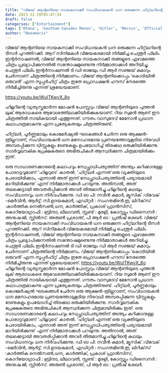 ```yaml
---
title: "വിജയ് ആന്റണിയെ നായകനാക്കി സംവിധായകൻ ധന ഒരുക്കുന്ന ഹിറ്റ്‌ലറിന്റെ ടീസർ പുറത്തിറക്കി"
date: 2023-12-28T05:47:54
draft: false
categories: ["Entertainment"]
tags: ['Dhana', 'Gautham Vasudev Menon', 'Hitler', 'Mervin', 'Official Teaser', 'Star Music', 'VIJAY ANTONY', 'vivek']
author: "Beaumaris"
---
```


വിജയ് ആന്റണിയെ നായകനാക്കി സംവിധായകൻ ധന ഒരുക്കുന്ന ഹിറ്റ്‌ലറിന്റെ ടീസർ പുറത്തിറക്കി. ആറ് സിനിമകൾ വിജയകരമായി നിർമ്മിച്ച ചെന്തൂർ ഫിലിം ഇന്റർനാഷണൽ, വിജയ് ആന്റണിയെ നായകനാക്കി തങ്ങളുടെ ഏഴാമത്തെ ചിത്രം പ്രഖ്യാപിക്കുന്നതിൽ സന്തോഷമുണ്ടെന്നു നിർമ്മാതാക്കൾ അറിയിച്ചു. ചെന്തൂർ ഫിലിം ഇന്റർനാഷണൽ ടി ഡി രാജയും ഡി ആർ സഞ്ജയ് കുമാറും ചേർന്നാണ് ചിത്രത്തിന്റെ നിർമ്മാണം. വിജയ് ആന്റണിക്കൊപ്പം ‘കൊടിയിൽ ഒരുവൻ’ എന്ന സൂപ്പർഹിറ്റ് ചിത്രം ഇതേ പ്രൊഡക്ഷൻ ഹൗസ് നേരത്തെ നിർമിച്ചിരുന്നു എന്നത് ശ്രദ്ധേയമാണ്.

https://youtu.be/WuITKwvX_8o

ഹിറ്റ്ലറിന്റെ വ്യത്യസ്തമാർന്ന മോഷൻ പോസ്റ്ററും വിജയ് ആന്റണിയുടെ പുത്തൻ ലുക് ആരാധകരെ ആവേശത്തിലാക്കിയിരിക്കുകയാണ്. റിയ സുമൻ ആണ് ഈ ചിത്രത്തിൽ നായികയായി എത്തുന്നത്. ഗൗതം വാസുദേവ് മേനോൻ പ്രധാന കഥാപാത്രമാകുന്നു എന്ന പ്രത്യേകതയും ചിത്രത്തിനുണ്ട്.

ഹിറ്റ്‌ലർ, പൂർണ്ണമായും കൊമേർഷ്യൽ ഘടകങ്ങൾ ചേർന്ന ഒരു ആക്ഷൻ-ത്രില്ലറാണ്, സംവിധായകൻ ധന മനോഹരമായ പ്രണയത്തോടുകൂടിയ നിരവധി അമ്പരപ്പിക്കുന്ന ട്വിസ്റ്റുകളും ടേണുകളും ഉപയോഗിച്ച് തിരക്കഥ ഒരുക്കിയിരിക്കുന്നു. സാർവ്വലൗകിക പ്രേക്ഷകരുടെ അഭിരുചികൾ ആസ്വദിക്കുന്ന ചിത്രമായിരിക്കും ഇത്.

ഒരു സാധാരണക്കാരന്റെ കലാപവും സ്വേച്ഛാധിപത്യത്തിന് അന്ത്യം കുറിക്കാനുള്ള പോരാട്ടവുമാണ് 'ഹിറ്റ്ലറുടെ' കാതൽ. 'ഹിറ്റ്‌ലർ എന്നത് ഒരു വ്യക്തിയുടെ പേരായിരിക്കാം, എന്നാൽ അത് ഇന്ന് സ്വേച്ഛാധിപത്യത്തിന്റെ പര്യായമായി മാറിയിരിക്കുന്നു' എന്ന് നിർമ്മാതാക്കൾ പറയുന്നു. അതിനാൽ, അത് തലക്കെട്ടായി അവതരിപ്പിക്കാൻ അവർ തീരുമാനിച്ചു.ഹിറ്റ്ലറിന്റെ കഥയും സംവിധാനവും ധന നിർവഹിക്കുന്നു. ഡി ഓ പി: നവീൻ കുമാർ, മ്യൂസിക് :വിവേക് -മെർവിൻ, ആർട്ട്: സി.ഉദയകുമാർ, എഡിറ്റർ : സംഗതമിഴൻ.ഇ, ലിറിക്‌സ് :കാർത്തിക നെൽസൺ,ധന, കാർത്തിക്, പ്രകാശ് ഫ്രാൻസിസ്, കൊറിയോഗ്രാഫി : ബ്രിന്ദാ, ലീലാവതി, സ്റ്റണ്ട് : മുരളി, കോസ്റ്റ്യൂം ഡിസൈനർ : അനുഷ.ജി, സ്റ്റിൽസ്: അരുൺ പ്രശാന്ത്, പി ആർ ഓ : പ്രതീഷ് ശേഖർ.
വിജയ് ആന്റണിയെ നായകനാക്കി സംവിധായകൻ ധന ഒരുക്കുന്ന ഹിറ്റ്‌ലറിന്റെ ടീസർ പുറത്തിറക്കി. ആറ് സിനിമകൾ വിജയകരമായി നിർമ്മിച്ച ചെന്തൂർ ഫിലിം ഇന്റർനാഷണൽ, വിജയ് ആന്റണിയെ നായകനാക്കി തങ്ങളുടെ ഏഴാമത്തെ ചിത്രം പ്രഖ്യാപിക്കുന്നതിൽ സന്തോഷമുണ്ടെന്നു നിർമ്മാതാക്കൾ അറിയിച്ചു. ചെന്തൂർ ഫിലിം ഇന്റർനാഷണൽ ടി ഡി രാജയും ഡി ആർ സഞ്ജയ് കുമാറും ചേർന്നാണ് ചിത്രത്തിന്റെ നിർമ്മാണം. വിജയ് ആന്റണിക്കൊപ്പം ‘കൊടിയിൽ ഒരുവൻ’ എന്ന സൂപ്പർഹിറ്റ് ചിത്രം ഇതേ പ്രൊഡക്ഷൻ ഹൗസ് നേരത്തെ നിർമിച്ചിരുന്നു എന്നത് ശ്രദ്ധേയമാണ്. https://youtu.be/WuITKwvX_8o ഹിറ്റ്ലറിന്റെ വ്യത്യസ്തമാർന്ന മോഷൻ പോസ്റ്ററും വിജയ് ആന്റണിയുടെ പുത്തൻ ലുക് ആരാധകരെ ആവേശത്തിലാക്കിയിരിക്കുകയാണ്. റിയ സുമൻ ആണ് ഈ ചിത്രത്തിൽ നായികയായി എത്തുന്നത്. ഗൗതം വാസുദേവ് മേനോൻ പ്രധാന കഥാപാത്രമാകുന്നു എന്ന പ്രത്യേകതയും ചിത്രത്തിനുണ്ട്. ഹിറ്റ്‌ലർ, പൂർണ്ണമായും കൊമേർഷ്യൽ ഘടകങ്ങൾ ചേർന്ന ഒരു ആക്ഷൻ-ത്രില്ലറാണ്, സംവിധായകൻ ധന മനോഹരമായ പ്രണയത്തോടുകൂടിയ നിരവധി അമ്പരപ്പിക്കുന്ന ട്വിസ്റ്റുകളും ടേണുകളും ഉപയോഗിച്ച് തിരക്കഥ ഒരുക്കിയിരിക്കുന്നു. സാർവ്വലൗകിക പ്രേക്ഷകരുടെ അഭിരുചികൾ ആസ്വദിക്കുന്ന ചിത്രമായിരിക്കും ഇത്. ഒരു സാധാരണക്കാരന്റെ കലാപവും സ്വേച്ഛാധിപത്യത്തിന് അന്ത്യം കുറിക്കാനുള്ള പോരാട്ടവുമാണ് 'ഹിറ്റ്ലറുടെ' കാതൽ. 'ഹിറ്റ്‌ലർ എന്നത് ഒരു വ്യക്തിയുടെ പേരായിരിക്കാം, എന്നാൽ അത് ഇന്ന് സ്വേച്ഛാധിപത്യത്തിന്റെ പര്യായമായി മാറിയിരിക്കുന്നു' എന്ന് നിർമ്മാതാക്കൾ പറയുന്നു. അതിനാൽ, അത് തലക്കെട്ടായി അവതരിപ്പിക്കാൻ അവർ തീരുമാനിച്ചു.ഹിറ്റ്ലറിന്റെ കഥയും സംവിധാനവും ധന നിർവഹിക്കുന്നു. ഡി ഓ പി: നവീൻ കുമാർ, മ്യൂസിക് :വിവേക് -മെർവിൻ, ആർട്ട്: സി.ഉദയകുമാർ, എഡിറ്റർ : സംഗതമിഴൻ.ഇ, ലിറിക്‌സ് :കാർത്തിക നെൽസൺ,ധന, കാർത്തിക്, പ്രകാശ് ഫ്രാൻസിസ്, കൊറിയോഗ്രാഫി : ബ്രിന്ദാ, ലീലാവതി, സ്റ്റണ്ട് : മുരളി, കോസ്റ്റ്യൂം ഡിസൈനർ : അനുഷ.ജി, സ്റ്റിൽസ്: അരുൺ പ്രശാന്ത്, പി ആർ ഓ : പ്രതീഷ് ശേഖർ.
